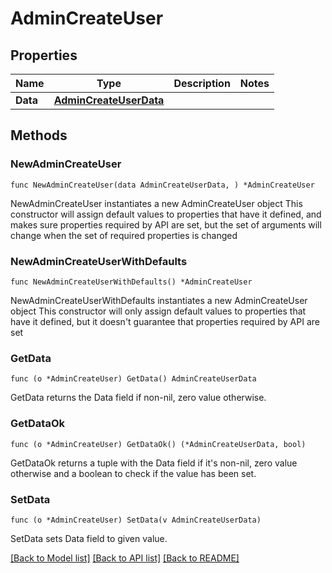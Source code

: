 # AdminCreateUser

## Properties

Name | Type | Description | Notes
------------ | ------------- | ------------- | -------------
**Data** | [**AdminCreateUserData**](AdminCreateUserData.md) |  | 

## Methods

### NewAdminCreateUser

`func NewAdminCreateUser(data AdminCreateUserData, ) *AdminCreateUser`

NewAdminCreateUser instantiates a new AdminCreateUser object
This constructor will assign default values to properties that have it defined,
and makes sure properties required by API are set, but the set of arguments
will change when the set of required properties is changed

### NewAdminCreateUserWithDefaults

`func NewAdminCreateUserWithDefaults() *AdminCreateUser`

NewAdminCreateUserWithDefaults instantiates a new AdminCreateUser object
This constructor will only assign default values to properties that have it defined,
but it doesn't guarantee that properties required by API are set

### GetData

`func (o *AdminCreateUser) GetData() AdminCreateUserData`

GetData returns the Data field if non-nil, zero value otherwise.

### GetDataOk

`func (o *AdminCreateUser) GetDataOk() (*AdminCreateUserData, bool)`

GetDataOk returns a tuple with the Data field if it's non-nil, zero value otherwise
and a boolean to check if the value has been set.

### SetData

`func (o *AdminCreateUser) SetData(v AdminCreateUserData)`

SetData sets Data field to given value.



[[Back to Model list]](../README.md#documentation-for-models) [[Back to API list]](../README.md#documentation-for-api-endpoints) [[Back to README]](../README.md)


